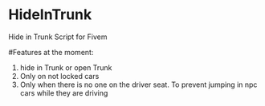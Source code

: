 # HideInTrunk
 Hide in Trunk Script for Fivem
 
 #Features at the moment:
 
 1. hide in Trunk or open Trunk
 2. Only on not locked cars
 3. Only when there is no one on the driver seat. To prevent jumping in npc cars while they are driving

